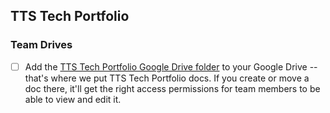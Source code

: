 ## TTS Tech Portfolio

### Team Drives

- [ ] Add the [TTS Tech Portfolio Google Drive folder](hhttps://drive.google.com/drive/folders/0AK0cBcPVg19cUk9PVA) to your Google Drive -- that's where we put TTS Tech Portfolio docs. If you create or move a doc there, it'll get the right access permissions for team members to be able to view and edit it.
